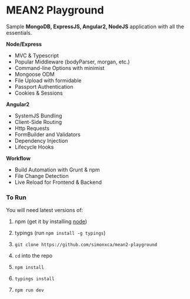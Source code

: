 # MEAN2 Playground
Sample **MongoDB, ExpressJS, Angular2, NodeJS** application
with all the essentials.

**Node/Express**
- MVC & Typescript
- Popular Middleware (bodyParser, morgan, etc.)
- Command-line Options with minimist
- Mongoose ODM
- File Upload with formidable
- Passport Authentication
- Cookies & Sessions

**Angular2**
- SystemJS Bundling
- Client-Side Routing
- Http Requests
- FormBuilder and Validators
- Dependency Injection
- Lifecycle Hooks

**Workflow**
- Build Automation with Grunt & npm
- File Change Detection
- Live Reload for Frontend & Backend

### To Run
You will need latest versions of:
1. npm (get it by installing [node](https://nodejs.org/en/download/))
2. typings (run `npm install -g typings`)

1. `git clone https://github.com/simonxca/mean2-playground`
2. `cd` into the repo
3. `npm install`
4. `typings install`
5. `npm run dev`
